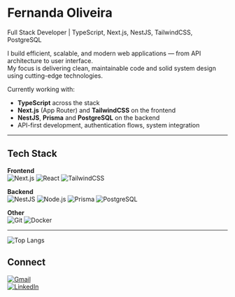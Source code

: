# Fernanda Oliveira

Full Stack Developer | TypeScript, Next.js, NestJS, TailwindCSS, PostgreSQL

I build efficient, scalable, and modern web applications — from API architecture to user interface.  
My focus is delivering clean, maintainable code and solid system design using cutting-edge technologies.

Currently working with:
- **TypeScript** across the stack  
- **Next.js** (App Router) and **TailwindCSS** on the frontend  
- **NestJS**, **Prisma** and **PostgreSQL** on the backend  
- API-first development, authentication flows, system integration

---

## Tech Stack

**Frontend**  
![Next.js](https://img.shields.io/badge/Next.js-000000?style=for-the-badge&logo=nextdotjs&logoColor=white)
![React](https://img.shields.io/badge/React-20232A?style=for-the-badge&logo=react&logoColor=61DAFB)
![TailwindCSS](https://img.shields.io/badge/TailwindCSS-06B6D4?style=for-the-badge&logo=tailwindcss&logoColor=white)

**Backend**  
![NestJS](https://img.shields.io/badge/NestJS-E0234E?style=for-the-badge&logo=nestjs&logoColor=white)
![Node.js](https://img.shields.io/badge/Node.js-339933?style=for-the-badge&logo=node.js&logoColor=white)
![Prisma](https://img.shields.io/badge/Prisma-2D3748?style=for-the-badge&logo=prisma&logoColor=white)
![PostgreSQL](https://img.shields.io/badge/PostgreSQL-4169E1?style=for-the-badge&logo=postgresql&logoColor=white)

**Other**  
![Git](https://img.shields.io/badge/Git-F05032?style=for-the-badge&logo=git&logoColor=white)
![Docker](https://img.shields.io/badge/Docker-2496ED?style=for-the-badge&logo=docker&logoColor=white)

---

![Top Langs](https://github-readme-stats-git-masterrstaa-rickstaa.vercel.app/api/top-langs/?username=fernandaSolc&layout=compact&bg_color=000&border_color=30A3DC&title_color=E94D5F&text_color=FFF)

## Connect

[![Gmail](https://img.shields.io/badge/Gmail-333333?style=for-the-badge&logo=gmail&logoColor=red)](mailto:fernandaoliv.8272@gmail.com)  
[![LinkedIn](https://img.shields.io/badge/LinkedIn-0077B5?style=for-the-badge&logo=linkedin&logoColor=white)](https://www.linkedin.com/in/fernanda-sabrina-2a7899262/)

